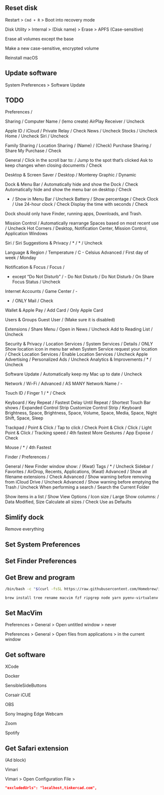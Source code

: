 ## Reset disk

Restart > `Cmd + R` > Boot into recovery mode

Disk Utility > Internal > (Disk name) > Erase > APFS (Case-sensitive)

Erase all volumes except the base

Make a new case-sensitive, encrypted volume

Reinstall macOS

## Update software

System Preferences > Software Update

## TODO

Preferences /

Sharing /
Computer Name / (lemo create)
AirPlay Receiver / Uncheck

Apple ID / iCloud /
Private Relay / Check
News / Uncheck
Stocks / Uncheck
Home / Uncheck
Siri / Uncheck

Family Sharing /
Location Sharing / (Name) / (Check)
Purchase Sharing / Share My Purchase / Check

General /
Click in the scroll bar to: / Jump to the spot that’s clicked
Ask to keep changes when closing documents / Check

Desktop & Screen Saver /
Desktop / Monterey Graphic / Dynamic

Dock & Menu Bar /
Automatically hide and show the Dock / Check
Automatically hide and show the menu bar on desktop / Check
* / Show in Menu Bar / Uncheck
Battery / Show percentage / Check
Clock / Use 24-hour clock / Check
Display the time with seconds / Check

Dock should only have Finder, running apps, Downloads, and Trash.

Mission Control /
Automatically rearrange Spaces based on most recent use / Uncheck
Hot Corners / Desktop, Notification Center, Mission Control, Application Windows

Siri /
Siri Suggestions & Privacy / * / * / Uncheck

Language & Region /
Temperature / C - Celsius
Advanced / First day of week / Monday

Notification & Focus / Focus /
* except “Do Not Disturb” / -
Do Not Disturb / Do Not Disturb / On
Share Focus Status / Uncheck

Internet Accounts /
Game Center / -
* / ONLY Mail / Check

Wallet & Apple Pay / Add Card / Only Apple Card

Users & Groups
Guest User / (Make sure it is disabled)

Extensions / Share Menu /
Open in News / Uncheck
Add to Reading List / Uncheck

Security & Privacy /
Location Services / System Services / Details / ONLY Show location icon in menu bar when System Service request your location / Check
Location Services / Enable Location Services / Uncheck
Apple Advertising / Personalized Ads / Uncheck
Analytics & Improvements / * / Uncheck

Software Update / Automatically keep my Mac up to date / Uncheck

Network / Wi-Fi / Advanced / AS MANY Network Name / -

Touch ID / Finger 1 / * / Check

Keyboard /
Key Repeat / Fastest
Delay Until Repeat / Shortest
Touch Bar shows / Expanded Control Strip
Customize Control Strip / Keyboard Brightness, Space, Brightness, Space, Volume, Space, Media, Space, Night Shift, Space, Sleep

Trackpad /
Point & Click / Tap to click / Check
Point & Click / Click / Light
Point & Click / Tracking speed / 4th fastest
More Gestures / App Expose / Check

Mouse / * / 4th Fastest


Finder / Preferences /

General / New Finder window show: / (Kwat)
Tags / * / Uncheck
Sidebar / Favorites / AirDrop, Recents, Applications, (Kwat)
Advanced / Show all filename extensions / Check
Advanced / Show warning before removing from iCloud Drive / Uncheck
Advanced / Show warning before emptying the Trash / Uncheck
When performing a search / Search the Current Folder

Show items in a list / Show View Options /
Icon size / Large
Show columns: / Data Modified, Size
Calculate all sizes / Check
Use as Defaults



## Simlify dock

Remove everything

## Set System Preferences

## Set Finder Preferences

## Get Brew and program

```sh
/bin/bash -c "$(curl -fsSL https://raw.githubusercontent.com/Homebrew/install/HEAD/install.sh)"
```

```sh
brew install tree rename macvim fzf ripgrep node yarn pyenv-virtualenv shfmt git-lfs #android-platform-tools 
```

## Set MacVim

Preferences > General > Open untitled window > never

Preferences > General > Open files from applications > in the current window

## Get software

XCode

Docker

SensibleSideButtons

Corsair iCUE

OBS

Sony Imaging Edge Webcam

Zoom

Spotify

## Get Safari extension

(Ad block)

Vimari

Vimari > Open Configuration File >

```json
"excludedUrls": "localhost,tinkercad.com",
```
